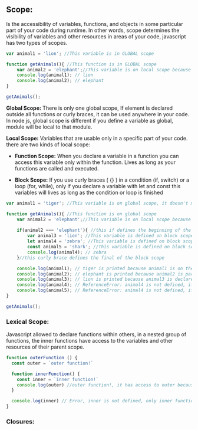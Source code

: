 ## Scope: 

Is the accessibility of variables, functions, and objects in some particular part of your code during runtime. In other words, scope determines the visibility of variables and other resources in areas of your code, javascript has two types of scopes.

```javascript
var animal1 = 'lion'; //This variable is in GLOBAL scope

function getAnimals(){ //This function is in GLOBAL scope
    var animal2 = 'elephant';//This variable is on local scope because is defined in the function
    console.log(animal1); // lion
    console.log(animal2); // elephant
}   

getAnimals();
```

**Global Scope:** There is only one global scope, If element is declared outside all functions or curly braces, it can be used anywhere in your code. In node js, global scope is different if you define a variable as global, module will be local to that module.

**Local Scope:** Variables that are usable only in a specific part of your code. there are two kinds of local scope:

- **Function Scope:** When you declare a variable in a function you can access this variable only within the function. Lives as long as your functions are called and executed.

- **Block Scope:** If you use curly braces ( {} ) in a condition (if, switch) or a loop (for, while), only if you declare a variable with let and const this variables will lives as long as the condition or loop is finished
```javascript
var animal1 = 'tiger'; //This variable is on global scope, it doesn't matters if it's var, const or let

function getAnimals(){ //This function is on global scope
    var animal2 = 'elephant';//This variable is on local scope because is defined within a function
    
    if(animal2 === 'elephant'){ //this if defines the beginning of the block scope
        var animal3 = 'lion'; //This variable is defined on block scope, but you can use it out of the block because is a var
        let animal4 = 'zebra'; //This variable is defined on block scope
        const animal5 = 'shark'; //This variable is defined on block scope
        console.log(animal4); // zebra
    }//this curly brace defines the final of the block scope

    console.log(animal1); // tiger is printed because animal1 is on the global scope
    console.log(animal2); // elephant is printed because animal2 is part of the local scope
    console.log(animal3); // lion is printed because animal3 is declared as var in the block scope, and this block scope is within in the local scope
    console.log(animal4); // ReferenceError: animal4 is not defined, if you use let, animal4 only lives in the block
    console.log(animal5); // ReferenceError: animal4 is not defined, if you use const, animal5 only lives in the block
}   

getAnimals();
```
### Lexical Scope:

Javascript allowed to declare functions within others, in a nested group of functions, the inner functions have access to the variables and other resources of their parent scope.

```javascript
function outerFunction () {
  const outer = `outer function!`

  function innerFunction() {
    const inner = `inner function!`
    console.log(outer) //outer function!, it has access to outer because was declare on parent's scope
  }

  console.log(inner) // Error, inner is not defined, only inner function has accessibility to their variables
}
```
### Closures:

